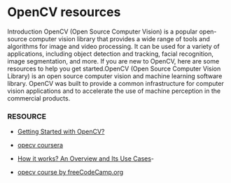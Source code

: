 # OpenCV resources

   Introduction
        OpenCV (Open Source Computer Vision) is a popular open-source computer vision library that provides a wide range of tools and algorithms for image and video processing. It can be used for a variety of applications, including object detection and tracking, facial recognition, image segmentation, and more. If you are new to OpenCV, here are some resources to help you get started.OpenCV (Open Source Computer Vision Library) is an open source computer vision and machine learning software library. OpenCV was built to provide a common infrastructure for computer vision applications and to accelerate the use of machine perception in the commercial products.

### RESOURCE

- [Getting Started with OpenCV?](https://learnopencv.com/getting-started-with-opencv/)

- [opecv coursera](https://in.coursera.org/projects/computer-vision-opencv-for-images)

- [How it works? An Overview and Its Use Cases](https://www.devopsschool.com/blog/what-is-opennn-and-how-it-works-an-overview-and-its-use-cases/)-

- [opecv course by freeCodeCamp.org](https://youtu.be/oXlwWbU8l2o)
